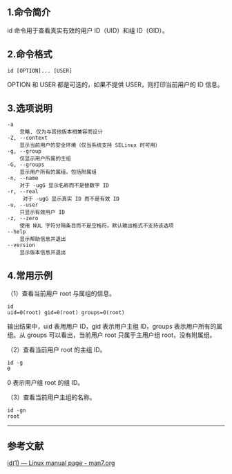 ## 1.命令简介
id 命令用于查看真实有效的用户 ID（UID）和组 ID（GID）。

## 2.命令格式
```shell
id [OPTION]... [USER]
```
OPTION 和 USER 都是可选的，如果不提供 USER，则打印当前用户的 ID 信息。

## 3.选项说明
```
-a
	忽略, 仅为与其他版本相兼容而设计
-Z, --context
	显示当前用户的安全环境（仅当系统支持 SELinux 时可用）
-g, --group
	仅显示用户所属的主组
-G, --groups
	显示用户所有的属组，包括附属组
-n, --name
	对于 -ugG 显示名称而不是替数字 ID
-r, --real
	 对于 -ugG 显示真实 ID 而不是有效 ID
-u, --user
	只显示有效用户 ID
-z, --zero
	使用 NUL 字符分隔条目而不是空格符。默认输出格式不支持该选项
--help
	显示帮助信息并退出
--version
	显示版本信息并退出
```

## 4.常用示例
（1）查看当前用户 root 与属组的信息。
```
id
uid=0(root) gid=0(root) groups=0(root)
```
输出结果中，uid 表用用户 ID，gid 表示用户主组  ID，groups 表示用户所有的属组。从 groups 可以看出，当前用户 root 只属于主用户组 root，没有附属组。

（2）查看当前用户 root 的主组 ID。
```
id -g
0
```
0 表示用户组 root 的组 ID。

（3）查看当前用户主组的名称。
```
id -gn
root
```

---
## 参考文献
[id(1) — Linux manual page - man7.org](https://man7.org/linux/man-pages/man1/id.1.html)
